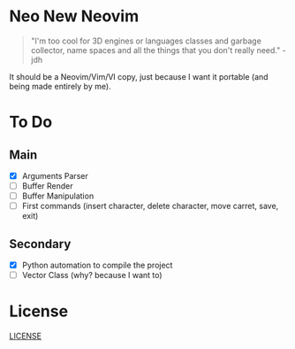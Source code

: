 # Neo New Neovim
> "I'm too cool for 3D engines or languages classes and garbage collector, name spaces and all the things that you don't really need." - jdh

It should be a Neovim/Vim/VI copy, just because I want it portable (and being made entirely by me).

# To Do

## Main
- [X] Arguments Parser
- [ ] Buffer Render
- [ ] Buffer Manipulation
- [ ] First commands (insert character, delete character, move carret, save, exit)

## Secondary
- [X] Python automation to compile the project
- [ ] Vector Class (why? because I want to)

# License
[LICENSE](LICENSE)
